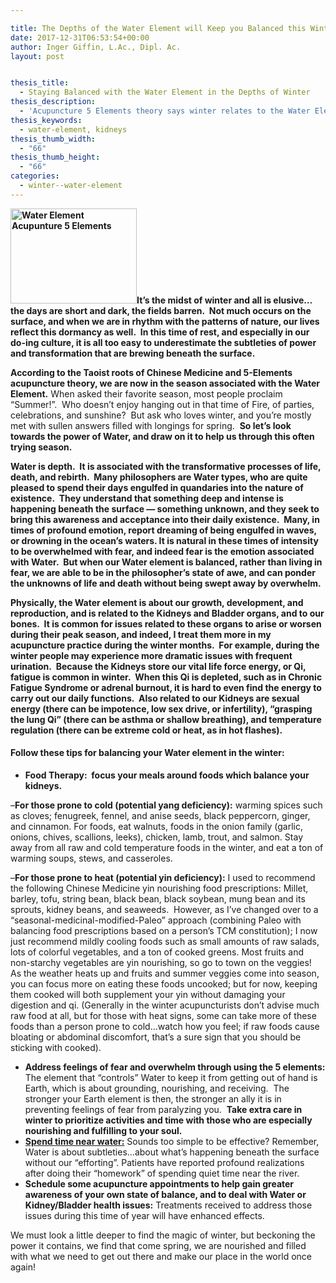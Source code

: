 ```yaml
---

title: The Depths of the Water Element will Keep you Balanced this Winter
date: 2017-12-31T06:53:54+00:00
author: Inger Giffin, L.Ac., Dipl. Ac.
layout: post


thesis_title:
  - Staying Balanced with the Water Element in the Depths of Winter
thesis_description:
  - 'Acupuncture 5 Elements theory says winter relates to the Water Element. Tips for keeping your Water Element strong for a healthy winter & spring ahead.'
thesis_keywords:
  - water-element, kidneys
thesis_thumb_width:
  - "66"
thesis_thumb_height:
  - "66"
categories:
  - winter--water-element
---
```

**[<img class="alignleft wp-image-3511" src="/assets/wp-content/uploads/2018/01/winter-2952290_1920-150x113.jpg" alt="Water Element Acupunture 5 Elements" width="202" height="152" srcset="/assets/wp-content/uploads/2018/01/winter-2952290_1920-150x113.jpg 150w, /assets/wp-content/uploads/2018/01/winter-2952290_1920-300x225.jpg 300w, /assets/wp-content/uploads/2018/01/winter-2952290_1920-768x576.jpg 768w, /assets/wp-content/uploads/2018/01/winter-2952290_1920-1024x768.jpg 1024w" sizes="(max-width: 202px) 100vw, 202px" />](/assets/wp-content/uploads/2018/01/winter-2952290_1920.jpg)It’s the midst of winter and all is elusive…the days are short and dark, the fields barren.  Not much occurs on the surface, and when we are in rhythm with the patterns of nature, our lives reflect this dormancy as well.  In this time of rest, and especially in our do-ing culture, it is all too easy to underestimate the subtleties of power and transformation that are brewing beneath the surface.**

**According to the Taoist roots of Chinese Medicine and 5-Elements acupuncture theory, we are now in the season associated with the Water Element.** When asked their favorite season, most people proclaim “Summer!”.  Who doesn’t enjoy hanging out in that time of Fire, of parties, celebrations, and sunshine?  But ask who loves winter, and you’re mostly met with sullen answers filled with longings for spring.  **So let’s look towards the power of Water, and draw on it to help us through this often trying season.**

**Water is depth.  It is associated with the transformative processes of life, death, and rebirth.  Many philosophers are Water types, who are quite pleased to spend their days engulfed in quandaries into the nature of existence.  They understand that something deep and intense is happening beneath the surface — something unknown, and they seek to bring this awareness and acceptance into their daily existence.  Many, in times of profound emotion, report dreaming of being engulfed in waves, or drowning in the ocean’s waters. It is natural in these times of intensity to be overwhelmed with fear, and indeed fear is the emotion associated with Water.  But when our Water element is balanced, rather than living in fear, we are able to be in the philosopher’s state of awe, and can ponder the unknowns of life and death without being swept away by overwhelm.**

**Physically, the Water element is about our growth, development, and reproduction, and is related to the Kidneys and Bladder organs, and to our bones.  It is common for issues related to these organs to arise or worsen during their peak season, and indeed, I treat them more in my acupuncture practice during the winter months.  For example, during the winter people may experience more dramatic issues with frequent urination.  Because the Kidneys store our vital life force energy, or Qi, fatigue is common in winter.  When this Qi is depleted, such as in Chronic Fatigue Syndrome or adrenal burnout, it is hard to even find the energy to carry out our daily functions.  Also related to our Kidneys are sexual energy (there can be impotence, low sex drive, or infertility), “grasping the lung Qi” (there can be asthma or shallow breathing), and temperature regulation (there can be extreme cold or heat, as in hot flashes).**

#### 

#### Follow these tips for balancing your Water element in the winter:

  * **Food Therapy:  focus your meals around foods which balance your kidneys.**

–**For those prone to cold (potential yang deficiency):** warming spices such as cloves; fenugreek, fennel, and anise seeds, black peppercorn, ginger, and cinnamon. For foods, eat walnuts, foods in the onion family (garlic, onions, chives, scallions, leeks), chicken, lamb, trout, and salmon. Stay away from all raw and cold temperature foods in the winter, and eat a ton of warming soups, stews, and casseroles.

–**For those prone to heat (potential yin deficiency):** I used to recommend the following Chinese Medicine yin nourishing food prescriptions: Millet, barley, tofu, string bean, black bean, black soybean, mung bean and its sprouts, kidney beans, and seaweeds.  However, as I’ve changed over to a “seasonal-medicinal-modified-Paleo” approach (combining Paleo with balancing food prescriptions based on a person’s TCM constitution); I now just recommend mildly cooling foods such as small amounts of raw salads, lots of colorful vegetables, and a ton of cooked greens. Most fruits and non-starchy vegetables are yin nourishing, so go to town on the veggies!  As the weather heats up and fruits and summer veggies come into season, you can focus more on eating these foods uncooked; but for now, keeping them cooked will both supplement your yin without damaging your digestion and qi. (Generally in the winter acupuncturists don’t advise much raw food at all, but for those with heat signs, some can take more of these foods than a person prone to cold…watch how you feel; if raw foods cause bloating or abdominal discomfort, that’s a sure sign that you should be sticking with cooked).

  * **Address feelings of fear and overwhelm through using the 5 elements:** The element that “controls” Water to keep it from getting out of hand is Earth, which is about grounding, nourishing, and receiving.  The stronger your Earth element is then, the stronger an ally it is in preventing feelings of fear from paralyzing you.  **Take extra care in winter to prioritize activities and time with those who are especially nourishing and fulfilling to your soul.**
  * [**Spend time near water:**](http://www.wisdomwaysacupuncture.com/2010/12/07/spend-time-near-water-to-keep-yourself-balanced-during-dry-winters/) Sounds too simple to be effective? Remember, Water is about subtleties…about what’s happening beneath the surface without our “efforting”. Patients have reported profound realizations after doing their “homework” of spending quiet time near the river.
  * **Schedule some acupuncture appointments to help gain greater awareness of your own state of balance, and to deal with Water or Kidney/Bladder health issues:** Treatments received to address those issues during this time of year will have enhanced effects.

We must look a little deeper to find the magic of winter, but beckoning the power it contains, we find that come spring, we are nourished and filled with what we need to get out there and make our place in the world once again!